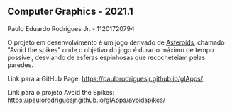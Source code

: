 ## Computer Graphics - 2021.1

Paulo Eduardo Rodrigues Jr. -  11201720794


O projeto em desenvolvimento é um jogo derivado de [Asteroids](http://professor.ufabc.edu.br/~harlen.batagelo/cg/asteroids.html), chamado "Avoid the spikes" onde o objetivo do jogo é durar o máximo de tempo possível, desviando de esferas espinhosas que recocheteiam pelas paredes. 

Link para a GitHub Page:
https://paulorodriguesjr.github.io/glApps/

Link para o projeto Avoid the Spikes:
https://paulorodriguesjr.github.io/glApps/avoidspikes/
